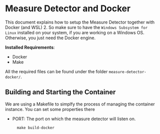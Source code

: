 # Measure Detector and Docker

This document explains how to setup the Measure Detector together with Docker (and WSL) 2. So make sure to have the `Windows Subsystem for Linux` installed on your system, if you are working on a Windows OS. Otherwise, you just need the Docker engine. 

**Installed Requirements**: 

* Docker 
* Make

All the required files can be found under the folder `measure-detector-docker/`. 

## Building and Starting the Container

We are using a Makefile to simplfy the process of managing the container instance. You can set some properties there

* PORT: The port on which the measure detector will listen on.

        make build-docker